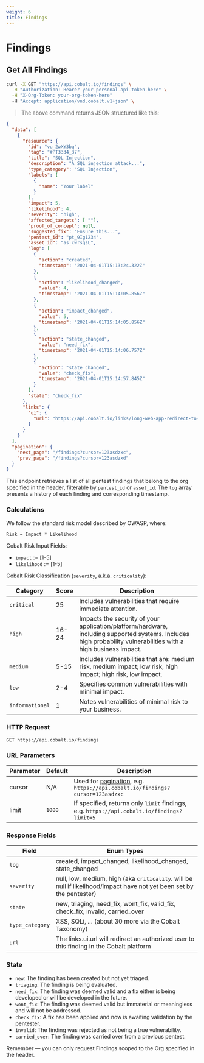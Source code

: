 ```yaml
---
weight: 6
title: Findings
---
```


# Findings

## Get All Findings

```sh
curl -X GET "https://api.cobalt.io/findings" \
  -H "Authorization: Bearer your-personal-api-token-here" \
  -H "X-Org-Token: your-org-token-here"
  -H "Accept: application/vnd.cobalt.v1+json" \
```

> The above command returns JSON structured like this:

```json
{
  "data": [
    {
      "resource": {
        "id": "vu_2wXY3bq",
        "tag": "#PT3334_37",
        "title": "SQL Injection",
        "description": "A SQL injection attack...",
        "type_category": "SQL Injection",
        "labels": [
          {
            "name": "Your label"
          }
        ],
        "impact": 5,
        "likelihood": 4,
        "severity": "high",
        "affected_targets": [ ""],
        "proof_of_concept": null,
        "suggested_fix": "Ensure this...",
        "pentest_id": "pt_9Ig1234",
        "asset_id": "as_cwrsqsL",
        "log": [
          {
            "action": "created",
            "timestamp": "2021-04-01T15:13:24.322Z"
          },
          {
            "action": "likelihood_changed",
            "value": 4,
            "timestamp": "2021-04-01T15:14:05.856Z"
          },
          {
            "action": "impact_changed",
            "value": 5,
            "timestamp": "2021-04-01T15:14:05.856Z"
          },
          {
            "action": "state_changed",
            "value": "need_fix",
            "timestamp": "2021-04-01T15:14:06.757Z"
          },
          {
            "action": "state_changed",
            "value": "check_fix",
            "timestamp": "2021-04-01T15:14:57.845Z"
          }
        ],
        "state": "check_fix"
      },
      "links": {
        "ui": {
          "url": "https://api.cobalt.io/links/long-web-app-redirect-to-this-finding"
        }
      }
    }
  ],
  "pagination": {
    "next_page": "/findings?cursor=123asdzxc",
    "prev_page": "/findings?cursor=123asdzxd"
  }
}
```

This endpoint retrieves a list of all pentest findings that belong to the org specified in the header, filterable by
`pentest_id` or `asset_id`. The `log` array presents a history of each finding and corresponding timestamp.

### Calculations

We follow the standard risk model described by OWASP, where:

`Risk = Impact * Likelihood`

Cobalt Risk Input Fields:

- `impact` := [1-5]
- `likelihood` := [1-5]

Cobalt Risk Classification (`severity`, a.k.a. `criticality`):

| Category        | Score | Description                                                                                                                                                     |
|-----------------|-------|-----------------------------------------------------------------------------------------------------------------------------------------------------------------|
| `critical`      | 25    | Includes vulnerabilities that require immediate attention.                                                                                                      |
| `high`          | 16-24 | Impacts the security of your application/platform/hardware, including supported systems. Includes high probability vulnerabilities with a high business impact. |
| `medium`        | 5-15  | Includes vulnerabilities that are: medium risk, medium impact; low risk, high impact; high risk, low impact.                                                    |
| `low`           | 2-4   | Specifies common vulnerabilities with minimal impact.                                                                                                           |
| `informational` | 1     | Notes vulnerabilities of minimal risk to your business.                                                                                                         |

### HTTP Request

`GET https://api.cobalt.io/findings`

### URL Parameters

| Parameter | Default | Description                                                                                  |
|-----------|---------|----------------------------------------------------------------------------------------------|
| cursor    | N/A     | Used for [pagination](./#pagination), e.g. `https://api.cobalt.io/findings?cursor=123asdzxc` |
| limit     | `1000`  | If specified, returns only `limit` findings, e.g. `https://api.cobalt.io/findings?limit=5`   |

### Response Fields

| Field           | Enum Types                                                                                                             |
|-----------------|------------------------------------------------------------------------------------------------------------------------|
| `log`           | created, impact_changed, likelihood_changed, state_changed                                                             |
| `severity`      | null, low, medium, high  (aka `criticality`. will be null if likelihood/impact have not yet been set by the pentester) |
| `state`         | new, triaging, need_fix, wont_fix, valid_fix, check_fix, invalid, carried_over                                         |
| `type_category` | XSS, SQLi, ... (about 30 more via the Cobalt Taxonomy)                                                                 |
| `url`           | The links.ui.url will redirect an authorized user to this finding in the Cobalt platform                               |

### State

- `new`: The finding has been created but not yet triaged.
- `triaging`: The finding is being evaluated.
- `need_fix`: The finding was deemed valid and a fix either is being developed or will be developed in the future.
- `wont_fix`: The finding was deemed valid but immaterial or meaningless and will not be addressed.
- `check_fix`: A fix has been applied and now is awaiting validation by the pentester.
- `invalid`: The finding was rejected as not being a true vulnerability.
- `carried_over`: The finding was carried over from a previous pentest.

<aside class="success">
Remember — you can only request Findings scoped to the Org specified in the header.
</aside>
